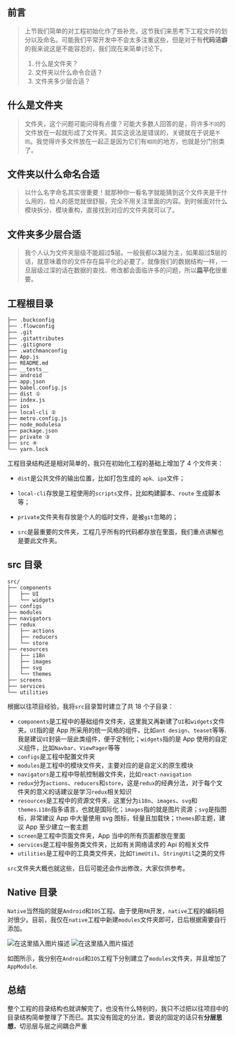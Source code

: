 ## 前言

> 上节我们简单的对工程初始化作了些补充，这节我们来思考下工程文件的划分以及命名。可能我们平常开发中不会太多注重这些，但是对于有**代码洁癖**的我来说这是不能容忍的，我们现在来简单讨论下。
>
> 1. 什么是文件夹？
> 2. 文件夹以什么命令合适？
> 3. 文件夹多少层合适？

## 什么是文件夹

> 文件夹，这个问题可能问得有点傻？可能大多数人回答的是，将许多`不同`的文件放在一起就形成了文件夹。其实这说法是错误的，关键就在于说是`不同`。我觉得许多文件放在一起正是因为它们有`相同`的地方，也就是分门别类了。

## 文件夹以什么命名合适

> 以什么名字命名其实很重要！就那种你一看名字就能猜到这个文件夹是干什么用的，给人的感觉就很舒服，完全不用关注里面的内容。到时候面对什么模块拆分、模块重构，直接找到对应的文件夹就可以了。

## 文件夹多少层合适

> 我个人认为文件夹层级不能超过**5**层。一般我都以**3**层为主，如果超过**5**层的话，就意味着你的文件存在扁平化的必要了。就像我们的数据结构一样，一旦层级过深的话在数据的查找、修改都会面临许多的问题，所以**扁平化**很重要。

## 工程根目录

```
├── .buckconfig
├── .flowconfig
├── .git
├── .gitattributes
├── .gitignore
├── .watchmanconfig
├── App.js
├── README.md
├── __tests__
├── android
├── app.json
├── babel.config.js
├── dist ①
├── index.js
├── ios
├── local-cli ②
├── metro.config.js
├── node_modulesa
├── package.json
├── private ③
├── src ④
└── yarn.lock
```

工程目录结构还是相对简单的，我只在初始化工程的基础上增加了 4 个文件夹：

- `dist`是公共文件的输出位置，比如打包生成的 `apk、ipa`文件；

- `local-cli`存放是工程使用的`scripts`文件，比如构建脚本、`route` 生成脚本等；

- `private`文件夹有存放是个人的临时文件，是被`git`忽略的；
- `src`是最重要的文件夹，工程几乎所有的代码都存放在里面，我们重点讲解也是要此文件夹。

## src 目录

```
src/
├── components
│   ├── UI
│   └── widgets
├── configs
├── modules
├── navigators
├── redux
│   ├── actions
│   ├── reducers
│   └── store
├── resources
│   ├── i18n
│   ├── images
│   ├── svg
│   └── themes
├── screens
├── services
└── utilities
```

根据以往项目经验，我将`src`目录暂时建立了共 18 个子目录：

- `components`是工程中的基础组件文件夹，这里我又再新建了`UI`和`widgets`文件夹。`UI`指的是 App 所采用的统一风格的组件，比如`ant design`、`teaset`等等.我是建议`UI`封装一层此类组件，便于定制化；`widgets`指的是 App 使用的自定义组件，比如`Navbar`、`ViewPager`等等
- `configs`是工程中配置文件夹
- `modules`是工程中的模块文件夹，主要对应的是自定义的原生模块
- `navigators`是工程中导航控制器文件夹，比如`react-navigation`
- `redux`分为`actions`、`reducers`和`store`，这是`redux`的经典分法，对于每个文件夹的意义的话建议是学习`redux`相关知识
- `resources`是工程中的资源文件夹，这里分为`i18n`、`images`、`svg`和`themes`.`i18n`指多语言，也就是国际化；`images`指的就是图片资源；`svg`是指图标，非常建议 App 中大量使用 svg 图标，轻量且加载快；`themes`即主题，建议 App 至少建立一套主题
- `screen`是工程中页面文件夹，App 当中的所有页面都放在里面
- `services`是工程中服务类文件夹，比如有关网络请求的 Api 的相关文件
- `utilities`是工程中的工具类文件夹，比如`TimeUtil`、`StringUtil`之类的文件

`src`文件夹大概也就这些，日后可能还会作出修改，大家仅供参考。

## Native 目录

`Native`当然指的就是`Android`和`IOS`工程。由于使用`RN`开发，`native`工程的编码相对很少。目前，我仅在`native`工程中新建`modules`文件夹即可，日后根据需要自行添加。

![在这里插入图片描述](https://img-blog.csdnimg.cn/20190217220120728.png?x-oss-process=image/watermark,type_ZmFuZ3poZW5naGVpdGk,shadow_10,text_aHR0cHM6Ly9ibG9nLmNzZG4ubmV0L0N0cmxfUw==,size_16,color_FFFFFF,t_70)
![在这里插入图片描述](https://img-blog.csdnimg.cn/20190217220137912.png?x-oss-process=image/watermark,type_ZmFuZ3poZW5naGVpdGk,shadow_10,text_aHR0cHM6Ly9ibG9nLmNzZG4ubmV0L0N0cmxfUw==,size_16,color_FFFFFF,t_70)

如图所示，我分别在`Android`和`IOS`工程下分别建立了`modules`文件夹，并且增加了`AppModule`.

## 总结

整个工程的目录结构也就讲解完了，也没有什么特别的，我只不过把以往项目中的目录结构简单整理了下而已。其实没有固定的分法，要说的固定的话只有**分层思想**，切忌层与层之间耦合严重
